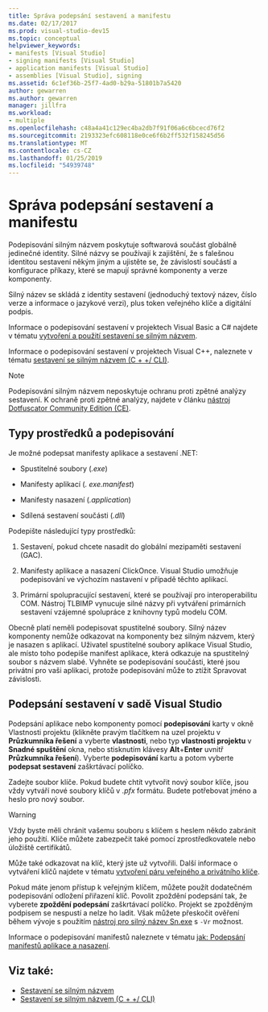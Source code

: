 ```yaml
---
title: Správa podepsání sestavení a manifestu
ms.date: 02/17/2017
ms.prod: visual-studio-dev15
ms.topic: conceptual
helpviewer_keywords:
- manifests [Visual Studio]
- signing manifests [Visual Studio]
- application manifests [Visual Studio]
- assemblies [Visual Studio], signing
ms.assetid: 6c1ef36b-25f7-4ad0-b29a-51801b7a5420
author: gewarren
ms.author: gewarren
manager: jillfra
ms.workload:
- multiple
ms.openlocfilehash: c48a4a41c129ec4ba2db7f91f06a6c6bcecd76f2
ms.sourcegitcommit: 2193323efc608118e0ce6f6b2ff532f158245d56
ms.translationtype: MT
ms.contentlocale: cs-CZ
ms.lasthandoff: 01/25/2019
ms.locfileid: "54939748"
---
```

# <a name="manage-assembly-and-manifest-signing"></a>Správa podepsání sestavení a manifestu

Podepisování silným názvem poskytuje softwarová součást globálně jedinečné identity. Silné názvy se používají k zajištění, že s falešnou identitou sestavení někým jiným a ujistěte se, že závislostí součástí a konfigurace příkazy, které se mapují správné komponenty a verze komponenty.

Silný název se skládá z identity sestavení (jednoduchý textový název, číslo verze a informace o jazykové verzi), plus token veřejného klíče a digitální podpis.

Informace o podepisování sestavení v projektech Visual Basic a C# najdete v tématu [vytvoření a použití sestavení se silným názvem](/dotnet/framework/app-domains/create-and-use-strong-named-assemblies).

Informace o podepisování sestavení v projektech Visual C++, naleznete v tématu [sestavení se silným názvem (C + +/ CLI)](/cpp/dotnet/strong-name-assemblies-assembly-signing-cpp-cli).

> [!NOTE]
> Podepisování silným názvem neposkytuje ochranu proti zpětné analýzy sestavení. K ochraně proti zpětné analýzy, najdete v článku [nástroj Dotfuscator Community Edition (CE)](dotfuscator/index.md).

## <a name="asset-types-and-signing"></a>Typy prostředků a podepisování

Je možné podepsat manifesty aplikace a sestavení .NET:

- Spustitelné soubory (*.exe*)

- Manifesty aplikací (*. exe.manifest*)

- Manifesty nasazení (*.application*)

- Sdílená sestavení součásti (*.dll*)

Podepište následující typy prostředků:

1. Sestavení, pokud chcete nasadit do globální mezipaměti sestavení (GAC).

2. Manifesty aplikace a nasazení ClickOnce. Visual Studio umožňuje podepisování ve výchozím nastavení v případě těchto aplikací.

3. Primární spolupracující sestavení, které se používají pro interoperabilitu COM. Nástroj TLBIMP vynucuje silné názvy při vytváření primárních sestavení vzájemné spolupráce z knihovny typů modelu COM.

Obecně platí neměli podepisovat spustitelné soubory. Silný název komponenty nemůže odkazovat na komponenty bez silným názvem, který je nasazen s aplikací. Uživatel spustitelné soubory aplikace Visual Studio, ale místo toho podepíše manifest aplikace, která odkazuje na spustitelný soubor s názvem slabé. Vyhněte se podepisování součásti, které jsou privátní pro vaši aplikaci, protože podepisování může to ztížit Spravovat závislosti.

## <a name="how-to-sign-an-assembly-in-visual-studio"></a>Podepsání sestavení v sadě Visual Studio

Podepsání aplikace nebo komponenty pomocí **podepisování** karty v okně Vlastnosti projektu (klikněte pravým tlačítkem na uzel projektu v **Průzkumníka řešení** a vyberte **vlastnosti**, nebo typ **vlastnosti projektu** v **Snadné spuštění** okna, nebo stisknutím klávesy **Alt**+**Enter** uvnitř **Průzkumníka řešení**). Vyberte **podepisování** kartu a potom vyberte **podepsat sestavení** zaškrtávací políčko.

Zadejte soubor klíče. Pokud budete chtít vytvořit nový soubor klíče, jsou vždy vytváří nové soubory klíčů v *.pfx* formátu. Budete potřebovat jméno a heslo pro nový soubor.

> [!WARNING]
> Vždy byste měli chránit vašemu souboru s klíčem s heslem někdo zabránit jeho použití. Klíče můžete zabezpečit také pomocí zprostředkovatele nebo úložiště certifikátů.

Může také odkazovat na klíč, který jste už vytvořili. Další informace o vytváření klíčů najdete v tématu [vytvoření páru veřejného a privátního klíče](/dotnet/framework/app-domains/how-to-create-a-public-private-key-pair).

Pokud máte jenom přístup k veřejným klíčem, můžete použít dodatečném podepisování odložení přiřazení klíč. Povolit zpoždění podepsání tak, že vyberete **zpoždění podepsání** zaškrtávací políčko. Projekt se zpožděným podpisem se nespustí a nelze ho ladit. Však můžete přeskočit ověření během vývoje s použitím [nástroj pro silný název Sn.exe](/dotnet/framework/tools/sn-exe-strong-name-tool) s `-Vr` možnost.

Informace o podepisování manifestů naleznete v tématu [jak: Podepsání manifestů aplikace a nasazení](../ide/how-to-sign-application-and-deployment-manifests.md).

## <a name="see-also"></a>Viz také:

- [Sestavení se silným názvem](/dotnet/framework/app-domains/strong-named-assemblies)
- [Sestavení se silným názvem (C + +/ CLI)](/cpp/dotnet/strong-name-assemblies-assembly-signing-cpp-cli)
